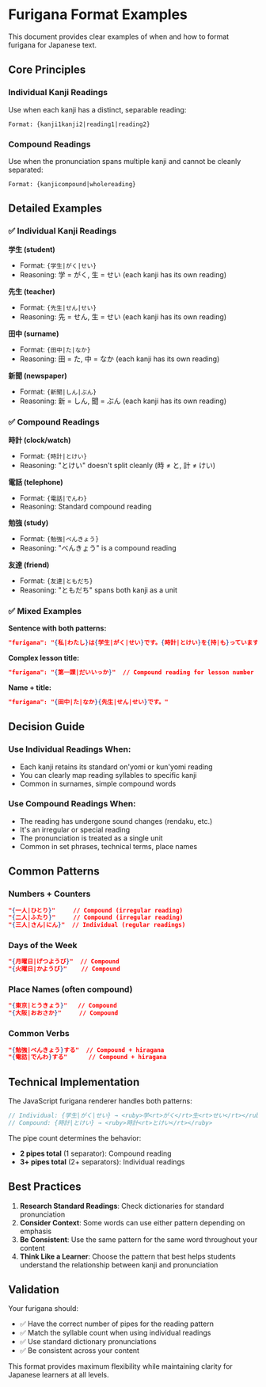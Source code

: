 # Furigana Format Examples

This document provides clear examples of when and how to format furigana for Japanese text.

## Core Principles

### Individual Kanji Readings
Use when each kanji has a distinct, separable reading:
```
Format: {kanji1kanji2|reading1|reading2}
```

### Compound Readings  
Use when the pronunciation spans multiple kanji and cannot be cleanly separated:
```
Format: {kanjicompound|wholereading}
```

## Detailed Examples

### ✅ Individual Kanji Readings

**学生 (student)**
- Format: `{学生|がく|せい}`
- Reasoning: 学 = がく, 生 = せい (each kanji has its own reading)

**先生 (teacher)**
- Format: `{先生|せん|せい}`  
- Reasoning: 先 = せん, 生 = せい (each kanji has its own reading)

**田中 (surname)**
- Format: `{田中|た|なか}`
- Reasoning: 田 = た, 中 = なか (each kanji has its own reading)

**新聞 (newspaper)**
- Format: `{新聞|しん|ぶん}`
- Reasoning: 新 = しん, 聞 = ぶん (each kanji has its own reading)

### ✅ Compound Readings

**時計 (clock/watch)**
- Format: `{時計|とけい}`
- Reasoning: "とけい" doesn't split cleanly (時 ≠ と, 計 ≠ けい)

**電話 (telephone)**
- Format: `{電話|でんわ}`
- Reasoning: Standard compound reading

**勉強 (study)**
- Format: `{勉強|べんきょう}`
- Reasoning: "べんきょう" is a compound reading

**友達 (friend)**
- Format: `{友達|ともだち}`
- Reasoning: "ともだち" spans both kanji as a unit

### ✅ Mixed Examples

**Sentence with both patterns:**
```json
"furigana": "{私|わたし}は{学生|がく|せい}です。{時計|とけい}を{持|も}っています。"
```

**Complex lesson title:**
```json
"furigana": "{第一課|だいいっか}"  // Compound reading for lesson number
```

**Name + title:**
```json
"furigana": "{田中|た|なか}{先生|せん|せい}です。"
```

## Decision Guide

### Use Individual Readings When:
- Each kanji retains its standard on'yomi or kun'yomi reading
- You can clearly map reading syllables to specific kanji
- Common in surnames, simple compound words

### Use Compound Readings When:
- The reading has undergone sound changes (rendaku, etc.)
- It's an irregular or special reading
- The pronunciation is treated as a single unit
- Common in set phrases, technical terms, place names

## Common Patterns

### Numbers + Counters
```json
"{一人|ひとり}"     // Compound (irregular reading)
"{二人|ふたり}"     // Compound (irregular reading)  
"{三人|さん|にん}"  // Individual (regular readings)
```

### Days of the Week
```json
"{月曜日|げつようび}"  // Compound
"{火曜日|かようび}"    // Compound
```

### Place Names (often compound)
```json
"{東京|とうきょう}"   // Compound
"{大阪|おおさか}"     // Compound
```

### Common Verbs
```json
"{勉強|べんきょう}する"  // Compound + hiragana
"{電話|でんわ}する"      // Compound + hiragana
```

## Technical Implementation

The JavaScript furigana renderer handles both patterns:

```javascript
// Individual: {学生|がく|せい} → <ruby>学<rt>がく</rt>生<rt>せい</rt></ruby>
// Compound: {時計|とけい} → <ruby>時計<rt>とけい</rt></ruby>
```

The pipe count determines the behavior:
- **2 pipes total** (1 separator): Compound reading
- **3+ pipes total** (2+ separators): Individual readings

## Best Practices

1. **Research Standard Readings**: Check dictionaries for standard pronunciation
2. **Consider Context**: Some words can use either pattern depending on emphasis
3. **Be Consistent**: Use the same pattern for the same word throughout your content
4. **Think Like a Learner**: Choose the pattern that best helps students understand the relationship between kanji and pronunciation

## Validation

Your furigana should:
- ✅ Have the correct number of pipes for the reading pattern
- ✅ Match the syllable count when using individual readings
- ✅ Use standard dictionary pronunciations
- ✅ Be consistent across your content

This format provides maximum flexibility while maintaining clarity for Japanese learners at all levels. 